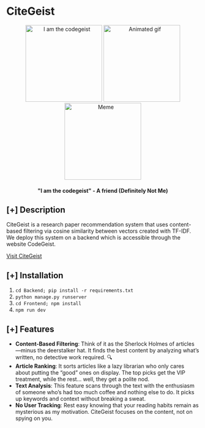 # CiteGeist

<div align="center">
  <img src="https://encrypted-tbn0.gstatic.com/images?q=tbn:ANd9GcQI3GJO08cT7TPyESpj95qMI4aucyjGbt2z8A&s" alt="I am the codegeist" width="200" height="200" />
  <img src="https://miro.medium.com/v2/da:true/resize:fit:499/0*5c0EFFAYszh03b4J.gif" alt="Animated gif" width="200" height="200" />
  <img src="https://i.kym-cdn.com/entries/icons/facebook/000/034/196/cover2.jpg" alt="Meme" width="200" height="200" />
</div>

<h4 align="center">"I am the codegeist" - A friend (Definitely Not Me)</h4>

## [+] Description
CiteGeist is a research paper recommendation system that uses content-based filtering via cosine similarity between vectors created with TF-IDF. We deploy this system on a backend which is accessible through the website CodeGeist.

[Visit CiteGeist](https://citegeist.onrender.com/)

## [+] Installation
1. `cd Backend; pip install -r requirements.txt`
2. `python manage.py runserver`
3. `cd Frontend; npm install`
4. `npm run dev`

## [+] Features
- **Content-Based Filtering**: Think of it as the Sherlock Holmes of articles—minus the deerstalker hat. It finds the best content by analyzing what’s written, no detective work required. 🔍
- **Article Ranking**: It sorts articles like a lazy librarian who only cares about putting the “good” ones on display. The top picks get the VIP treatment, while the rest… well, they get a polite nod.
- **Text Analysis**: This feature scans through the text with the enthusiasm of someone who’s had too much coffee and nothing else to do. It picks up keywords and context without breaking a sweat.
- **No User Tracking**: Rest easy knowing that your reading habits remain as mysterious as my motivation. CiteGeist focuses on the content, not on spying on you.

